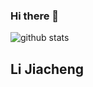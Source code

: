 ### Hi there 👋
![github stats](https://github-readme-stats.vercel.app/api?username=ddlee-cn&show_icons=true)

<!-- ![Top Langs](https://github-readme-stats.vercel.app/api/top-langs/?username=ddlee-cn) -->

## Li Jiacheng
<!-- _**[[Homepage](http://disi.unitn.it/~hao.tang/)] [[Google Scholar](https://scholar.google.com/citations?user=9zJkeEMAAAAJ&hl=en)] [[Twitter]](https://twitter.com/HaoTang_ai)**_ -->

<!-- _**I am currently a postdoctoral researcher at Computer Vision Lab, ETH Zurich, Switzerland.**_ -->
<!-- _**I am currently a postdoctoral researcher at Computer Vision Lab, ETH Zurich, Switzerland.**_ -->
